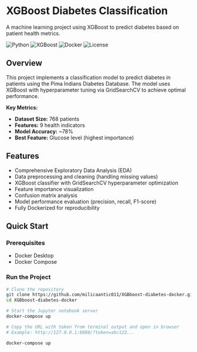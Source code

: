 # XGBoost Diabetes Classification 

A machine learning project using XGBoost to predict diabetes based on patient health metrics.

![Python](https://img.shields.io/badge/Python-3.13-blue)
![XGBoost](https://img.shields.io/badge/XGBoost-3.0.3-green)
![Docker](https://img.shields.io/badge/Docker-Enabled-2496ED)
![License](https://img.shields.io/badge/License-MIT-yellow)

##  Overview

This project implements a classification model to predict diabetes in patients using the Pima Indians Diabetes Database. The model uses XGBoost with hyperparameter tuning via GridSearchCV to achieve optimal performance.

**Key Metrics:**
- **Dataset Size:** 768 patients
- **Features:** 9 health indicators
- **Model Accuracy:** ~78%
- **Best Feature:** Glucose level (highest importance)

##  Features

- Comprehensive Exploratory Data Analysis (EDA)
- Data preprocessing and cleaning (handling missing values)
- XGBoost classifier with GridSearchCV hyperparameter optimization
- Feature importance visualization
- Confusion matrix analysis
- Model performance evaluation (precision, recall, F1-score)
- Fully Dockerized for reproducibility
  
##  Quick Start

### Prerequisites
- Docker Desktop
- Docker Compose

### Run the Project
```bash
# Clone the repository
git clone https://github.com/milicaantic011/XGBboost-diabetes-docker.git
cd XGBboost-diabetes-docker

# Start the Jupyter notebook server
docker-compose up

# Copy the URL with token from terminal output and open in browser
# Example: http://127.0.0.1:8888/?token=abc123...

docker-compose up
